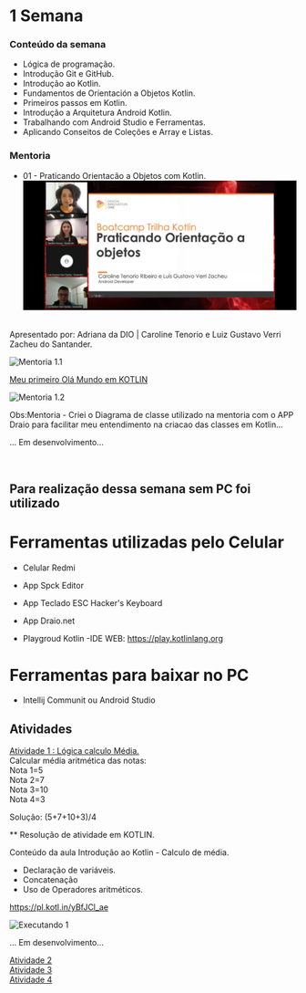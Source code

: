 # 1 Semana

### Conteúdo da semana

- Lógica de programação.
- Introdução Git e GitHub.
- Introdução ao Kotlin.
- Fundamentos de Orientación a Objetos Kotlin.
- Primeiros passos em Kotlin.
- Introdução a Arquitetura Android Kotlin.
- Trabalhando com Android Studio e Ferramentas.
- Aplicando Conseitos de Coleções e Array e Listas.

### Mentoria

- 01 - Praticando Orientacão a Objetos com Kotlin.<br>
![Mentoria 1]( https://raw.githubusercontent.com/PaulaSena/BootcampSantanderMobile/main/1%20Semana/Img/Mentoria1.jpg "Imagem da mentoria 1")

<br>
Apresentado por: Adriana da DIO | Caroline Tenorio e Luiz Gustavo Verri Zacheu do Santander.
<br>

![Mentoria 1.1](https://raw.githubusercontent.com/PaulaSena/BootcampSantanderMobile/b6ce028fa261bad2da09d9f2128fe7e54873bd39/1%20Semana/Img/Practicando%20Orientaci%C3%B3n%20la%20Objetos%201.svg) <br>

<a href="https://pl.kotl.in/EvLDLvG_D"> Meu primeiro Olá Mundo em KOTLIN</a> <br>

![Mentoria 1.2]( https://github.com/PaulaSena/BootcampSantanderMobile/blob/main/1%20Semana/Img/OlaMundoKotlin.gif?raw=true "Imagem do site Playgroud Kotlin")<br>

Obs:Mentoria - Criei o Diagrama de classe utilizado na mentoria com o APP Draio para facilitar meu entendimento na criacao das classes em Kotlin...

... Em desenvolvimento...

<br>


 ## Para realização dessa semana sem PC foi utilizado


# Ferramentas utilizadas pelo Celular

  - Celular Redmi <br>

   - App Spck Editor <br>

   - App Teclado ESC Hacker's Keyboard <br>

   - App Draio.net <br>
   
   - Playgroud Kotlin -IDE WEB: https://play.kotlinlang.org <br>
   
# Ferramentas para baixar no PC

  - Intellij Communit ou Android Studio <br>
 



## Atividades

<a href="#"> Atividade 1 : Lógica calculo Média.</a>
<br> 
Calcular média aritmética das notas:<br>
Nota 1=5<br>
Nota 2=7<br>
Nota 3=10<br>
Nota 4=3<br>

Solução: (5+7+10+3)/4

** Resolução de atividade em KOTLIN.

Conteúdo da aula Introdução ao Kotlin - Calculo de média.

- Declaração de variáveis.
- Concatenação 
- Uso de Operadores aritméticos.

<a href="https://pl.kotl.in/yBfJCl_ae"> https://pl.kotl.in/yBfJCl_ae </a><br>

![Executando 1]( https://raw.githubusercontent.com/PaulaSena/BootcampSantanderMobile/main/1%20Semana/Img/Executando%20conteudo%20da%20aula%20-%20%20Calculo%20de%20m%C3%A9dia..PNG "Imagem Executando conteudo da aula -  Calculo de média. 1")<br>




... Em desenvolvimento...


<a href="#"> Atividade 2</a><br>
<a href="#"> Atividade 3</a><br>
<a href="#"> Atividade 4</a><br>
